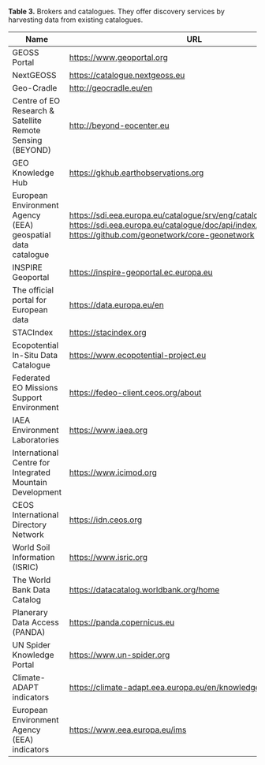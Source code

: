 **Table 3.** Brokers and catalogues. They offer discovery services by harvesting data from existing catalogues.

|  **Name**                                                     | **URL**                                                                                                                                                                      |
|  ------------------------------------------------------------ |----------------------------------------------------------------------------------------------------------------------------------------------------------------------------- |
|  GEOSS Portal                                                 | <https://www.geoportal.org>                                                                                                                                                  |
|  NextGEOSS                                                    | <https://catalogue.nextgeoss.eu>                                                                                                                                             | 
|  Geo-Cradle                                                   | <http://geocradle.eu/en>                                                                                                                                                     | 
|  Centre of EO Research & Satellite Remote Sensing (BEYOND)    | <http://beyond-eocenter.eu>                                                                                                                                                  |
|  GEO Knowledge Hub                                            | <https://gkhub.earthobservations.org>                                                                                                                                        |
|  European Environment Agency (EEA) geospatial data catalogue  | <https://sdi.eea.europa.eu/catalogue/srv/eng/catalog.search#/home> <https://sdi.eea.europa.eu/catalogue/doc/api/index.html> <https://github.com/geonetwork/core-geonetwork>  |
|  INSPIRE Geoportal                                            | <https://inspire-geoportal.ec.europa.eu>                                                                                                                                     | 
|  The official portal for European data                        | <https://data.europa.eu/en>                                                                                                                                                  |
|  STACIndex                                                    | <https://stacindex.org>                                                                                                                                                      |
|  Ecopotential In-Situ Data Catalogue                          | <https://www.ecopotential-project.eu>                                                                                                                                        |
|  Federated EO Missions Support Environment                    | <https://fedeo-client.ceos.org/about>                                                                                                                                        |
|  IAEA Environment Laboratories                                | <https://www.iaea.org>                                                                                                                                                       | 
|  International Centre for Integrated Mountain Development     | <https://www.icimod.org>                                                                                                                                                     | 
|  CEOS International Directory Network                         | <https://idn.ceos.org>                                                                                                                                                       | 
|  World Soil Information (ISRIC)                               | <https://www.isric.org>                                                                                                                                                      |
|  The World Bank Data Catalog                                  | <https://datacatalog.worldbank.org/home>                                                                                                                                     | 
|  Planerary Data Access (PANDA)                                | <https://panda.copernicus.eu>                                                                                                                                                |
|  UN Spider Knowledge Portal                                   | <https://www.un-spider.org>                                                                                                                                                  |
|  Climate-ADAPT indicators                                     | <https://climate-adapt.eea.europa.eu/en/knowledge/c-a-indicators>                                                                                                            |
|  European Environment Agency (EEA) indicators                 | <https://www.eea.europa.eu/ims>                                                                                                                                              |
